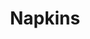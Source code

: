 ---
ee_id: '4165'
site: '1'
type: '2'
long_id: 2013 179 Napkins
url: 2013-179-napkins
year: '2013'
medium: Inkjet on canvas
commission:
add_credit:
dims: 55in x 55in
pitch:
ps:
live_url:
related: "[4115] [2013-169-freshbuzz] 2013-169 Freshbuzz"
title: Napkins
youtube:
imgs: napkins-2013-179-full-database-ih.jpg
subheading:
year2: '2013'
download:
add_credits:
related_code:
! '':
layout: things-i-made
---